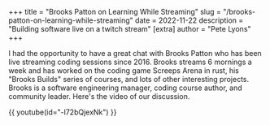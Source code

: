 +++
title = "Brooks Patton on Learning While Streaming"
slug = "/brooks-patton-on-learning-while-streaming"
date = 2022-11-22
description = "Building software live on a twitch stream"
[extra]
author = "Pete Lyons"
+++

I had the opportunity to have a great chat with Brooks Patton who has been live streaming coding sessions since 2016. Brooks streams 6 mornings a week and has worked on the coding game Screeps Arena in rust, his "Brooks Builds" series of courses, and lots of other interesting projects. Brooks is a software engineering manager, coding course author, and community leader. Here's the video of our discussion.

{{ youtube(id="-l72bQjexNk") }}
